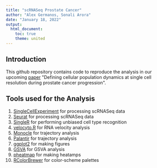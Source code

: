 ```yaml
---
title: "scRNASeq Prostate Cancer"
author: "Alex Germanos, Sonali Arora"
date: "January 18, 2022"
output: 
  html_document:
    toc: true
    theme: united
---
```


## Introduction

This github repository contains code to reproduce the analysis in our upcoming [paper](https://www.biorxiv.org/content/10.1101/2022.03.02.482711v1)
"Defining cellular population dynamics at single cell resolution during prostate cancer progression".

## Tools used for the Analysis 

1. [SingleCellExperiment](https://bioconductor.org/packages/release/bioc/html/SingleCellExperiment.html) for processing scRNASeq data
2. [Seurat](https://satijalab.org/seurat/) for processing scRNASeq data
3. [SingleR](https://bioconductor.org/packages/release/bioc/html/SingleR.html) for performing unbiased cell type recognition
4. [velocyto.R](https://github.com/velocyto-team/velocyto.R) for RNA velocity analysis
5. [Monocle](https://cole-trapnell-lab.github.io/monocle3/) for trajectory analysis
6. [Palantir](https://github.com/dpeerlab/Palantir) for trajectory analysis
7. [ggplot2](https://ggplot2.tidyverse.org/) for making figures
8. [GSVA](https://bioconductor.org/packages/release/bioc/html/GSVA.html) for GSVA analysis
9. [pheatmap](https://cran.r-project.org/web/packages/pheatmap/index.html) for making heatamps
10. [RColorBrewer](https://cran.r-project.org/web/packages/RColorBrewer/index.html) for color-scheme palettes

